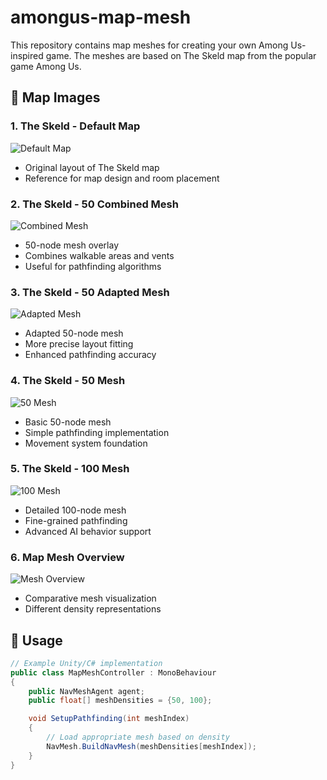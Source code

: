 # amongus-map-mesh

This repository contains map meshes for creating your own Among Us-inspired game. The meshes are based on The Skeld map from the popular game Among Us.

## 📍 Map Images

### 1. The Skeld - Default Map
![Default Map](https://i.ibb.co/PYWF6sp/The-Skeld-map-map-default.png)
- Original layout of The Skeld map
- Reference for map design and room placement

### 2. The Skeld - 50 Combined Mesh
![Combined Mesh](https://i.ibb.co/xFyNsGP/The-Skeld-map-mesh-50-combined.png)
- 50-node mesh overlay
- Combines walkable areas and vents
- Useful for pathfinding algorithms

### 3. The Skeld - 50 Adapted Mesh
![Adapted Mesh](https://i.ibb.co/BPvsjTX/The-Skeld-map-mesh-50-adapted.png)
- Adapted 50-node mesh
- More precise layout fitting
- Enhanced pathfinding accuracy

### 4. The Skeld - 50 Mesh
![50 Mesh](https://i.ibb.co/MsLzQfC/The-Skeld-map-mesh-50.png)
- Basic 50-node mesh
- Simple pathfinding implementation
- Movement system foundation

### 5. The Skeld - 100 Mesh
![100 Mesh](https://i.ibb.co/dptJ12z/The-Skeld-map-mesh-100.png)
- Detailed 100-node mesh
- Fine-grained pathfinding
- Advanced AI behavior support

### 6. Map Mesh Overview
![Mesh Overview]()
- Comparative mesh visualization
- Different density representations

## 🚀 Usage

```csharp
// Example Unity/C# implementation
public class MapMeshController : MonoBehaviour 
{
    public NavMeshAgent agent;
    public float[] meshDensities = {50, 100};

    void SetupPathfinding(int meshIndex) 
    {
        // Load appropriate mesh based on density
        NavMesh.BuildNavMesh(meshDensities[meshIndex]);
    }
}
